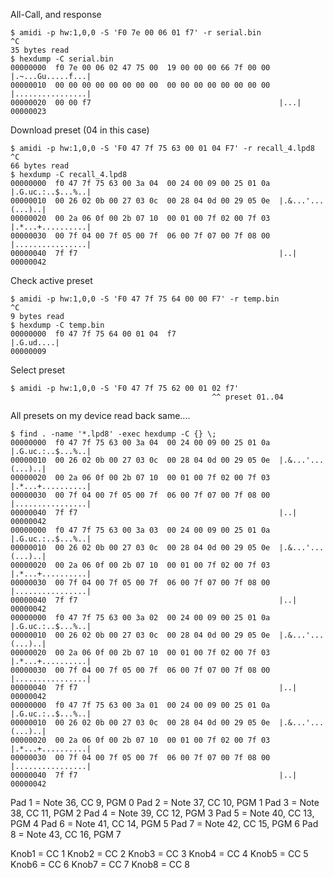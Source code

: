 All-Call, and response
```
$ amidi -p hw:1,0,0 -S 'F0 7e 00 06 01 f7' -r serial.bin
^C
35 bytes read
$ hexdump -C serial.bin 
00000000  f0 7e 00 06 02 47 75 00  19 00 00 00 66 7f 00 00  |.~...Gu.....f...|
00000010  00 00 00 00 00 00 00 00  00 00 00 00 00 00 00 00  |................|
00000020  00 00 f7                                          |...|
00000023
```

Download preset (04 in this case)
```
$ amidi -p hw:1,0,0 -S 'F0 47 7f 75 63 00 01 04 F7' -r recall_4.lpd8
^C
66 bytes read
$ hexdump -C recall_4.lpd8
00000000  f0 47 7f 75 63 00 3a 04  00 24 00 09 00 25 01 0a  |.G.uc.:..$...%..|
00000010  00 26 02 0b 00 27 03 0c  00 28 04 0d 00 29 05 0e  |.&...'...(...)..|
00000020  00 2a 06 0f 00 2b 07 10  00 01 00 7f 02 00 7f 03  |.*...+..........|
00000030  00 7f 04 00 7f 05 00 7f  06 00 7f 07 00 7f 08 00  |................|
00000040  7f f7                                             |..|
00000042
```

Check active preset
```
$ amidi -p hw:1,0,0 -S 'F0 47 7f 75 64 00 00 F7' -r temp.bin
^C
9 bytes read
$ hexdump -C temp.bin 
00000000  f0 47 7f 75 64 00 01 04  f7                       |.G.ud....|
00000009
```

Select preset
```
$ amidi -p hw:1,0,0 -S 'F0 47 7f 75 62 00 01 02 f7'
                                             ^^ preset 01..04
```

All presets on my device read back same....
```
$ find . -name '*.lpd8' -exec hexdump -C {} \;
00000000  f0 47 7f 75 63 00 3a 04  00 24 00 09 00 25 01 0a  |.G.uc.:..$...%..|
00000010  00 26 02 0b 00 27 03 0c  00 28 04 0d 00 29 05 0e  |.&...'...(...)..|
00000020  00 2a 06 0f 00 2b 07 10  00 01 00 7f 02 00 7f 03  |.*...+..........|
00000030  00 7f 04 00 7f 05 00 7f  06 00 7f 07 00 7f 08 00  |................|
00000040  7f f7                                             |..|
00000042
00000000  f0 47 7f 75 63 00 3a 03  00 24 00 09 00 25 01 0a  |.G.uc.:..$...%..|
00000010  00 26 02 0b 00 27 03 0c  00 28 04 0d 00 29 05 0e  |.&...'...(...)..|
00000020  00 2a 06 0f 00 2b 07 10  00 01 00 7f 02 00 7f 03  |.*...+..........|
00000030  00 7f 04 00 7f 05 00 7f  06 00 7f 07 00 7f 08 00  |................|
00000040  7f f7                                             |..|
00000042
00000000  f0 47 7f 75 63 00 3a 02  00 24 00 09 00 25 01 0a  |.G.uc.:..$...%..|
00000010  00 26 02 0b 00 27 03 0c  00 28 04 0d 00 29 05 0e  |.&...'...(...)..|
00000020  00 2a 06 0f 00 2b 07 10  00 01 00 7f 02 00 7f 03  |.*...+..........|
00000030  00 7f 04 00 7f 05 00 7f  06 00 7f 07 00 7f 08 00  |................|
00000040  7f f7                                             |..|
00000042
00000000  f0 47 7f 75 63 00 3a 01  00 24 00 09 00 25 01 0a  |.G.uc.:..$...%..|
00000010  00 26 02 0b 00 27 03 0c  00 28 04 0d 00 29 05 0e  |.&...'...(...)..|
00000020  00 2a 06 0f 00 2b 07 10  00 01 00 7f 02 00 7f 03  |.*...+..........|
00000030  00 7f 04 00 7f 05 00 7f  06 00 7f 07 00 7f 08 00  |................|
00000040  7f f7                                             |..|
00000042
```

Pad 1 = Note 36, CC  9, PGM 0
Pad 2 = Note 37, CC 10, PGM 1
Pad 3 = Note 38, CC 11, PGM 2
Pad 4 = Note 39, CC 12, PGM 3
Pad 5 = Note 40, CC 13, PGM 4
Pad 6 = Note 41, CC 14, PGM 5
Pad 7 = Note 42, CC 15, PGM 6
Pad 8 = Note 43, CC 16, PGM 7

Knob1 = CC 1
Knob2 = CC 2
Knob3 = CC 3
Knob4 = CC 4
Knob5 = CC 5
Knob6 = CC 6
Knob7 = CC 7
Knob8 = CC 8

